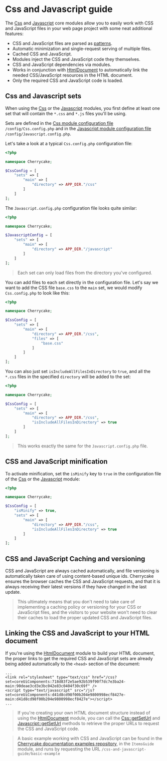 # Css and Javascript guide

The [Css](../../reference/core-modules/css/) and [Javascript](../../reference/core-modules/javascript/) core modules allow you to easily work with CSS and JavaScript files in your web page project with some neat additional features:

* CSS and JavaScript files are parsed as [patterns](../../architecture/patterns/).
* Automatic minimization and single-request serving of multiple files.
* Cached CSS and JavaScript.
* Modules inject the CSS and JavaScript code they themselves.
* CSS and JavaScript dependencies via modules.
* Works in conjunction with [HtmlDocument](../../reference/core-modules/htmldocument/) to automatically link the needed CSS/JavaScript resources in the HTML document.
* Only the required CSS and JavaScript code is loaded.

## Css and Javascript sets

When using the [Css](../../reference/core-modules/css/) or the [Javascript](../../reference/core-modules/javascript/) modules, you first define at least one set that will contain the `*.css` and `*.js` files you'll be using.

Sets are defined in the [Css module configuration file](../../reference/core-modules/css/#configuration) `/config/Css.config.php` and in the [Javascript module configuration file](../../reference/core-modules/javascript/#configuration) `/config/Javascript.config.php`.

Let's take a look at a typical `Css.config.php` configuration file:

```php
<?php

namespace Cherrycake;

$CssConfig = [
    "sets" => [
        "main" => [
            "directory" => APP_DIR."/css"
        ]
    ]
];
```

The `Javascript.config.php` configuration file looks quite similar:

```php
<?php

namespace Cherrycake;

$JavascriptConfig = [
    "sets" => [
        "main" => [
            "directory" => APP_DIR."/javascript"
        ]
    ]
];
```

> Each set can only load files from the directory you've configured.

You can add files to each set directly in the configuration file. Let's say we want to add the CSS file `base.css` to the `main` set, we would modify `Css.config.php` to look like this:

```php
<?php

namespace Cherrycake;

$CssConfig = [
    "sets" => [
        "main" => [
            "directory" => APP_DIR."/css",
            "files" => [
                "base.css"
            ]
        ]
    ]
];
```

You can also just set `isIncludeAllFilesInDirectory` to `true`, and all the `*.css` files in the specified `directory` will be added to the set:

```php
<?php

namespace Cherrycake;

$CssConfig = [
    "sets" => [
        "main" => [
            "directory" => APP_DIR."/css",
            "isIncludeAllFilesInDirectory" => true
        ]
    ]
];
```

> This works exactly the same for the `Javascript.config.php` file.

## CSS and JavaScript minification

To activate minification, set the `isMinify` key to `true` in the configuration file of the [Css](../../reference/core-modules/css/#configuration) or the [Javascript](../../reference/core-modules/javascript/#configuration) module:

```php
<?php

namespace Cherrycake;

$CssConfig = [
    "isMinify" => true,
    "sets" => [
        "main" => [
            "directory" => APP_DIR."/css",
            "isIncludeAllFilesInDirectory" => true
        ]
    ]
];
```

## CSS and JavaScript Caching and versioning

CSS and JavaScript are always cached automatically, and file versioning is automatically taken care of using content-based unique ids. Cherrycake ensures the browser caches the CSS and JavaScript requests, and that it is always receiving their latest versions if they have changed in the last update.

> This ultimately means that you don't need to take care of implementing a caching policy or versioning for your CSS or JavaScript files, and the visitors to your website won't need to clear their caches to load the proper updated CSS and JavaScript files.

## Linking the CSS and JavaScript to your HTML document

If you're using the [HtmlDocument](../htmldocument-guide.md) module to build your HTML document, the proper links to get the required CSS and JavaScript sets are already being added automatically to the `<head>` section of the document:

```markup
...
<link rel="stylesheet" type="text/css" href="/css?set=coreUiComponents:718d83f2e5ae92b539f90f7dc7e3ba24-main:90deae3cd3e3bc042e83c0404f30c69f" />
<script type="text/javascript" src="/js?set=coreUiComponents:d41d8cd98f00b204e9800998ecf8427e-main:d41d8cd98f00b204e9800998ecf8427e"></script>
...
```

> If you're creating your own HTML document structure instead of using the [HtmlDocument](../htmldocument-guide.md) module, you can call the [Css::getSetUrl](../../reference/core-modules/css/css-methods.md#getseturl) and [Javascript::getSetUrl](../../reference/core-modules/javascript/javascript-methods.md#getseturl) methods to retrieve the proper URLs to request the CSS and JavaScript code.

> A basic example working with CSS and JavaScript can be found in the [Cherrycake documentation examples repository](https://github.com/tin-cat/cherrycake-documentation-examples), in the `ItemsGuide` module, and runs by requesting the URL `/css-and-javascript-guide/basic-example`


